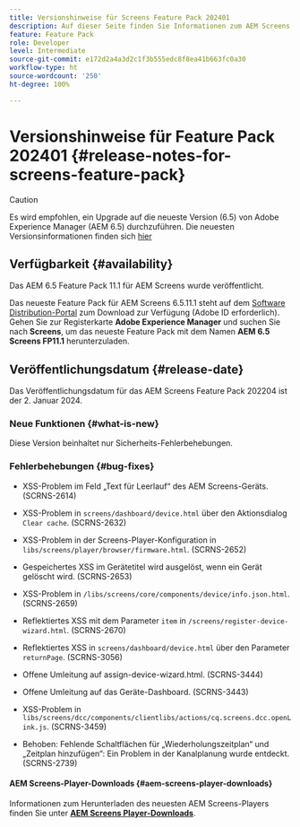 ```yaml
---
title: Versionshinweise für Screens Feature Pack 202401
description: Auf dieser Seite finden Sie Informationen zum AEM Screens Feature Pack 202401, das am 2. Januar 2024 veröffentlicht wurde.
feature: Feature Pack
role: Developer
level: Intermediate
source-git-commit: e172d2a4a3d2c1f3b555edc8f8ea41b663fc0a30
workflow-type: ht
source-wordcount: '250'
ht-degree: 100%

---
```


# Versionshinweise für Feature Pack 202401 {#release-notes-for-screens-feature-pack}

>[!CAUTION]
>Es wird empfohlen, ein Upgrade auf die neueste Version (6.5) von Adobe Experience Manager (AEM 6.5) durchzuführen. Die neuesten Versionsinformationen finden sich [hier](https://experienceleague.adobe.com/docs/experience-manager-65/content/release-notes/release-notes.html?lang=de)

## Verfügbarkeit {#availability}

Das AEM 6.5 Feature Pack 11.1 für AEM Screens wurde veröffentlicht.

Das neueste Feature Pack für AEM Screens 6.5.11.1 steht auf dem [Software Distribution-Portal](https://experience.adobe.com/#/downloads/content/software-distribution/en/aem.html) zum Download zur Verfügung (Adobe ID erforderlich). Gehen Sie zur Registerkarte **Adobe Experience Manager** und suchen Sie nach **Screens**, um das neueste Feature Pack mit dem Namen **AEM 6.5 Screens FP11.1** herunterzuladen.

## Veröffentlichungsdatum {#release-date}

Das Veröffentlichungsdatum für das AEM Screens Feature Pack 202204 ist der 2. Januar 2024.

### Neue Funktionen {#what-is-new}

Diese Version beinhaltet nur Sicherheits-Fehlerbehebungen.

### Fehlerbehebungen {#bug-fixes}

* XSS-Problem im Feld „Text für Leerlauf“ des AEM Screens-Geräts. (SCRNS-2614)

* XSS-Problem in `screens/dashboard/device.html` über den Aktionsdialog `Clear cache`. (SCRNS-2632)

* XSS-Problem in der Screens-Player-Konfiguration in `libs/screens/player/browser/firmware.html`. (SCRNS-2652)

* Gespeichertes XSS im Gerätetitel wird ausgelöst, wenn ein Gerät gelöscht wird. (SCRNS-2653)

* XSS-Problem in `/libs/screens/core/components/device/info.json.html`. (SCRNS-2659)

* Reflektiertes XSS mit dem Parameter `item` in `/screens/register-device-wizard.html`. (SCRNS-2670)

* Reflektiertes XSS in `screens/dashboard/device.html` über den Parameter `returnPage`. (SCRNS-3056)

* Offene Umleitung auf assign-device-wizard.html. (SCRNS-3444)

* Offene Umleitung auf das Geräte-Dashboard. (SCRNS-3443)

* XSS-Problem in `libs/screens/dcc/components/clientlibs/actions/cq.screens.dcc.openLink.js`. (SCRNS-3459)

* Behoben: Fehlende Schaltflächen für „Wiederholungszeitplan“ und „Zeitplan hinzufügen“: Ein Problem in der Kanalplanung wurde entdeckt. (SCRNS-2739)

#### AEM Screens-Player-Downloads   {#aem-screens-player-downloads}

Informationen zum Herunterladen des neuesten AEM Screens-Players finden Sie unter **[AEM Screens Player-Downloads](https://download.macromedia.com/screens/index.html)**.

